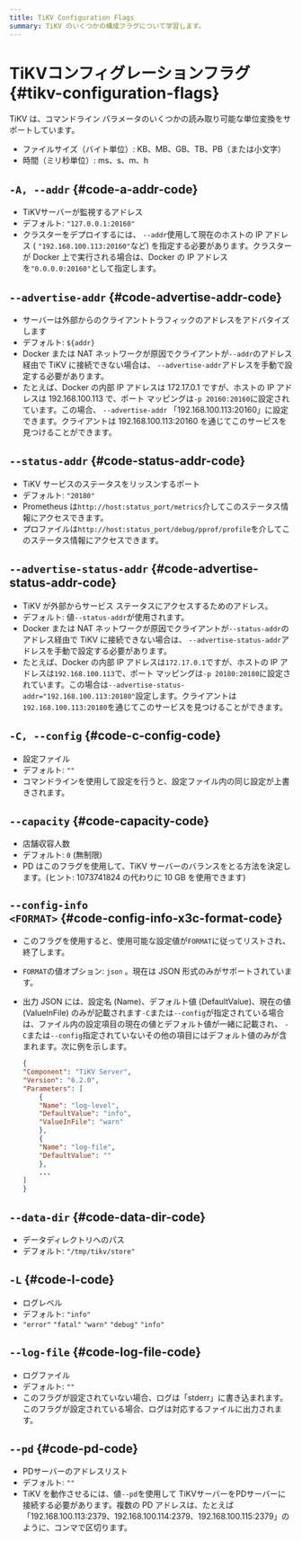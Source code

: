 ```yaml
---
title: TiKV Configuration Flags
summary: TiKV のいくつかの構成フラグについて学習します。
---
```


# TiKVコンフィグレーションフラグ {#tikv-configuration-flags}

TiKV は、コマンドライン パラメータのいくつかの読み取り可能な単位変換をサポートしています。

-   ファイルサイズ（バイト単位）: KB、MB、GB、TB、PB（または小文字）
-   時間（ミリ秒単位）: ms、s、m、h

## <code>-A, --addr</code> {#code-a-addr-code}

-   TiKVサーバーが監視するアドレス
-   デフォルト: `"127.0.0.1:20160"`
-   クラスターをデプロイするには、 `--addr`使用して現在のホストの IP アドレス ( `"192.168.100.113:20160"`など) を指定する必要があります。クラスターが Docker 上で実行される場合は、Docker の IP アドレスを`"0.0.0.0:20160"`として指定します。

## <code>--advertise-addr</code> {#code-advertise-addr-code}

-   サーバーは外部からのクライアントトラフィックのアドレスをアドバタイズします
-   デフォルト: `${addr}`
-   Docker または NAT ネットワークが原因でクライアントが`--addr`のアドレス経由で TiKV に接続できない場合は、 `--advertise-addr`アドレスを手動で設定する必要があります。
-   たとえば、Docker の内部 IP アドレスは 172.17.0.1 ですが、ホストの IP アドレスは 192.168.100.113 で、ポート マッピングは`-p 20160:20160`に設定されています。この場合、 `--advertise-addr` 「192.168.100.113:20160」に設定できます。クライアントは 192.168.100.113:20160 を通じてこのサービスを見つけることができます。

## <code>--status-addr</code> {#code-status-addr-code}

-   TiKV サービスのステータスをリッスンするポート
-   デフォルト: `"20180"`
-   Prometheus は`http://host:status_port/metrics`介してこのステータス情報にアクセスできます。
-   プロファイルは`http://host:status_port/debug/pprof/profile`を介してこのステータス情報にアクセスできます。

## <code>--advertise-status-addr</code> {#code-advertise-status-addr-code}

-   TiKV が外部からサービス ステータスにアクセスするためのアドレス。
-   デフォルト: 値`--status-addr`が使用されます。
-   Docker または NAT ネットワークが原因でクライアントが`--status-addr`のアドレス経由で TiKV に接続できない場合は、 `--advertise-status-addr`アドレスを手動で設定する必要があります。
-   たとえば、Docker の内部 IP アドレスは`172.17.0.1`ですが、ホストの IP アドレスは`192.168.100.113`で、ポート マッピングは`-p 20180:20180`に設定されています。この場合は`--advertise-status-addr="192.168.100.113:20180"`設定します。クライアントは`192.168.100.113:20180`を通じてこのサービスを見つけることができます。

## <code>-C, --config</code> {#code-c-config-code}

-   設定ファイル
-   デフォルト: `""`
-   コマンドラインを使用して設定を行うと、設定ファイル内の同じ設定が上書きされます。

## <code>--capacity</code> {#code-capacity-code}

-   店舗収容人数
-   デフォルト: `0` (無制限)
-   PD はこのフラグを使用して、TiKV サーバーのバランスをとる方法を決定します。(ヒント: 1073741824 の代わりに 10 GB を使用できます)

## <code>--config-info &#x3C;FORMAT></code> {#code-config-info-x3c-format-code}

-   このフラグを使用すると、使用可能な設定値が`FORMAT`に従ってリストされ、終了します。
-   `FORMAT`の値オプション: `json` 。現在は JSON 形式のみがサポートされています。
-   出力 JSON には、設定名 (Name)、デフォルト値 (DefaultValue)、現在の値 (ValueInFile) のみが記載されます`-C`または`--config`が指定されている場合は、ファイル内の設定項目の現在の値とデフォルト値が一緒に記載され、 `-C`または`--config`指定されていないその他の項目にはデフォルト値のみが含まれます。次に例を示します。

    ```json
    {
    "Component": "TiKV Server",
    "Version": "6.2.0",
    "Parameters": [
        {
        "Name": "log-level",
        "DefaultValue": "info",
        "ValueInFile": "warn"
        },
        {
        "Name": "log-file",
        "DefaultValue": ""
        },
        ...
    ]
    }
    ```

## <code>--data-dir</code> {#code-data-dir-code}

-   データディレクトリへのパス
-   デフォルト: `"/tmp/tikv/store"`

## <code>-L</code> {#code-l-code}

-   ログレベル
-   デフォルト: `"info"`
-   `"error"` `"fatal"` `"warn"` `"debug"` `"info"`

## <code>--log-file</code> {#code-log-file-code}

-   ログファイル
-   デフォルト: `""`
-   このフラグが設定されていない場合、ログは「stderr」に書き込まれます。このフラグが設定されている場合、ログは対応するファイルに出力されます。

## <code>--pd</code> {#code-pd-code}

-   PDサーバーのアドレスリスト
-   デフォルト: `""`
-   TiKV を動作させるには、値`--pd`を使用して TiKVサーバーをPDサーバーに接続する必要があります。複数の PD アドレスは、たとえば「192.168.100.113:2379、192.168.100.114:2379、192.168.100.115:2379」のように、コンマで区切ります。
